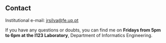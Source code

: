 ## Contact

Institutional e-mail: [jrsilva@fe.up.pt](jrsilva@fe.up.pt)

If you have any questions or doubts, you can find me on **Fridays from 5pm to 6pm at the I123 Laboratory**, Department of Informatics Engineering.



